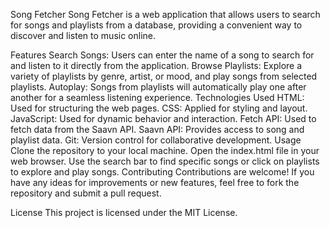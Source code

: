 Song Fetcher
Song Fetcher is a web application that allows users to search for songs and playlists from a database, providing a convenient way to discover and listen to music online.

Features
Search Songs: Users can enter the name of a song to search for and listen to it directly from the application.
Browse Playlists: Explore a variety of playlists by genre, artist, or mood, and play songs from selected playlists.
Autoplay: Songs from playlists will automatically play one after another for a seamless listening experience.
Technologies Used
HTML: Used for structuring the web pages.
CSS: Applied for styling and layout.
JavaScript: Used for dynamic behavior and interaction.
Fetch API: Used to fetch data from the Saavn API.
Saavn API: Provides access to song and playlist data.
Git: Version control for collaborative development.
Usage
Clone the repository to your local machine.
Open the index.html file in your web browser.
Use the search bar to find specific songs or click on playlists to explore and play songs.
Contributing
Contributions are welcome! If you have any ideas for improvements or new features, feel free to fork the repository and submit a pull request.

License
This project is licensed under the MIT License.

